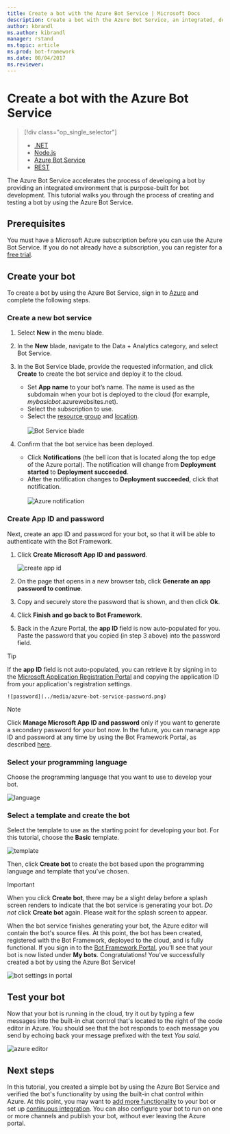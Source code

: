 ```yaml
---
title: Create a bot with the Azure Bot Service | Microsoft Docs
description: Create a bot with the Azure Bot Service, an integrated, dedicated bot development environment.
author: kbrandl
ms.author: kibrandl
manager: rstand
ms.topic: article
ms.prod: bot-framework
ms.date: 08/04/2017
ms.reviewer: 
---
```

# Create a bot with the Azure Bot Service
> [!div class="op_single_selector"]
> - [.NET](../dotnet/bot-builder-dotnet-quickstart.md)
> - [Node.js](../nodejs/bot-builder-nodejs-quickstart.md)
> - [Azure Bot Service](../azure/azure-bot-service-quickstart.md)
> - [REST](../rest-api/bot-framework-rest-connector-quickstart.md)

The Azure Bot Service accelerates the process of developing a bot 
by providing an integrated environment that is purpose-built for bot development. 
This tutorial walks you through the process of creating and testing a bot by using the Azure Bot Service.

## Prerequisites

You must have a Microsoft Azure subscription before you can use the Azure Bot Service. 
If you do not already have a subscription, you can register for a <a href="https://azure.microsoft.com/en-us/free/" target="_blank">free trial</a>.

## Create your bot

To create a bot by using the Azure Bot Service, 
sign in to <a href="https://portal.azure.com" target="_blank">Azure</a> and complete the following steps. 

### Create a new bot service

1. Select **New** in the menu blade. 

2. In the **New** blade, navigate to the Data + Analytics category, and select Bot Service. 

3. In the Bot Service blade, provide the requested information, and click **Create** to create the bot service and deploy it to the cloud. 

    - Set **App name** to your bot’s name. The name is used as the subdomain when your bot is deployed to the cloud (for example, *mybasicbot*.azurewebsites.net). 
    - Select the subscription to use.  
    - Select the <a href="https://azure.microsoft.com/en-us/documentation/articles/resource-group-overview/" target="_blank">resource group</a> and <a href="https://azure.microsoft.com/en-us/regions/" target="_blank">location</a>.<br/>  
    ![Bot Service blade](../media/azure-bot-service-create-bot.png)

4. Confirm that the bot service has been deployed.
    - Click **Notifications** (the bell icon that is located along the top edge of the Azure portal). The notification will change from **Deployment started** to **Deployment succeeded**. 
    - After the notification changes to **Deployment succeeded**, click that notification.<br/><br/>
    ![Azure notification](../media/azure-bot-service-first-bot-notification.png)

### Create App ID and password  

Next, create an app ID and password for your bot, so that it will be able to authenticate with the Bot Framework.

1. Click **Create Microsoft App ID and password**.  

    ![create app id](../media/azure-bot-service-create-app-id.png)  

2. On the page that opens in a new browser tab, click **Generate an app password to continue**.

3. Copy and securely store the password that is shown, and then click **Ok**.

4. Click **Finish and go back to Bot Framework**.

5. Back in the Azure Portal, the **app ID** field is now auto-populated for you. 
Paste the password that you copied (in step 3 above) into the password field.
> [!TIP]
> If the **app ID** field is not auto-populated, you can retrieve it by signing in to the 
> <a href="https://apps.dev.microsoft.com" target="_blank">Microsoft Application Registration Portal</a> 
> and copying the application ID from your application's registration settings.

    ![password](../media/azure-bot-service-password.png)  

> [!NOTE]
> Click **Manage Microsoft App ID and password** only if you want to generate a secondary password for your bot now. 
> In the future, you can manage app ID and password at any time by using the Bot Framework Portal, as described [here](../portal-register-bot.md#maintain). 

### Select your programming language 

Choose the programming language that you want to use to develop your bot.  

![language](../media/azure-bot-service-coding-language.png)  

### Select a template and create the bot

Select the template to use as the starting point for developing your bot. 
For this tutorial, choose the **Basic** template. 

![template](../media/azure-bot-service-template.png)  

Then, click **Create bot** to create the bot based upon the programming language and template that you've chosen. 

> [!IMPORTANT]
> When you click **Create bot**, there may be a slight delay before a splash screen renders to indicate that the bot service is generating your bot. *Do not* click **Create bot** again. Please wait for the splash screen to appear.

When the bot service finishes generating your bot, the Azure editor will contain the bot's source files. 
At this point, the bot has been created, registered with the Bot Framework, deployed to the cloud, and is fully functional. 
If you sign in to the <a href="https://dev.botframework.com" target="_blank">Bot Framework Portal</a>, 
you'll see that your bot is now listed under **My bots**. 
Congratulations! You've successfully created a bot by using the Azure Bot Service! 

![bot settings in portal](../media/azure-bot-service-bf-portal.png)

## Test your bot

Now that your bot is running in the cloud, try it out by typing a few messages into the built-in chat control 
that's located to the right of the code editor in Azure. 
You should see that the bot responds to each message you send by echoing back your message prefixed with the text *You said*. 

![azure editor](../media/azure-bot-service-editor.png)  

## Next steps

In this tutorial, you created a simple bot by using the Azure Bot Service 
and verified the bot's functionality by using the built-in chat control within Azure. 
At this point, you may want to [add more functionality](../bot-design-principles.md) to your bot or set up [continuous integration](azure-bot-service-continuous-integration.md). 
You can also configure your bot to run on one or more channels and publish your bot, without ever leaving 
the Azure portal. 
